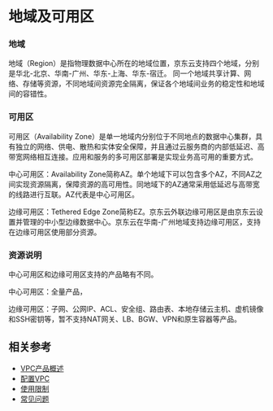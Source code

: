 # 地域及可用区

### 地域

地域（Region）是指物理数据中心所在的地域位置，京东云支持四个地域，分别是华北-北京、华南-广州、华东-上海、华东-宿迁。
同一个地域共享计算、网络、存储等资源，不同地域间资源完全隔离，保证各个地域间业务的稳定性和地域间的容错性。

### 可用区

可用区（Availability Zone）是单一地域内分别位于不同地点的数据中心集群，具有独立的网络、供电、散热和实体安全保障，并且通过云服务商的内部低延迟、高带宽网络相互连接。应用和服务的多可用区部署是实现业务高可用的重要方式。

 中心可用区：Availability Zone简称AZ。单个地域下可以包含多个AZ，不同AZ之间实现资源隔离，保障资源的高可用性。同地域下的AZ通常采用低延迟与高带宽的线路进行互联。AZ代表是中心可用区。
 
 边缘可用区：Tethered Edge Zone简称EZ。京东云外联边缘可用区是由京东云设置并管理的中小型边缘数据中心。京东云在华南-广州地域支持边缘可用区，支持在边缘可用区使用部分资源。

### 资源说明

中心可用区和边缘可用区支持的产品略有不同。

中心可用区：全量产品，

边缘可用区：子网、公网IP、ACL、安全组、路由表、本地存储云主机、虚机镜像和SSH密钥等，暂不支持NAT网关、LB、BGW、VPN和原生容器等产品。

## 相关参考

- [VPC产品概述](Product-Overview.md)
- [配置VPC](../Operation-Guide/VPC-Configuration.md)
- [使用限制](Restrictions.md)
- [常见问题](../FAQ/FAQ.md)

